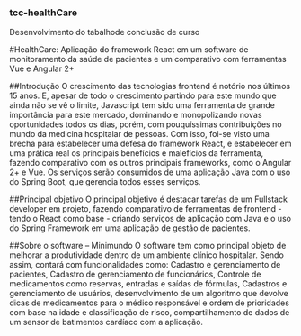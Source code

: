 ### tcc-healthCare
Desenvolvimento do tabalhode conclusão de curso

#HealthCare: Aplicação do framework React em um software de monitoramento da saúde de pacientes e um comparativo com ferramentas Vue e Angular 2+

##Introdução
O crescimento das tecnologias frontend é notório nos últimos 15 anos. E, apesar de todo o crescimento partindo para este mundo que ainda não se vê o limite, Javascript tem sido uma ferramenta de grande importância para este mercado, dominando e monopolizando novas oportunidades todos os dias, porém, com pouquíssimas contribuições no mundo da medicina hospitalar de pessoas.
Com isso, foi-se visto uma brecha para estabelecer uma defesa do framework React, e estabelecer em uma prática real os principais benefícios e malefícios da ferramenta, fazendo comparativo com os outros principais frameworks, como o Angular 2+ e Vue.
Os serviços serão consumidos de uma aplicação Java com o uso do Spring Boot, que gerencia todos esses serviços.

##Principal objetivo
O principal objetivo é destacar tarefas de um Fullstack developer em projeto, fazendo comparativo de ferramentas de frontend - tendo o React como base - criando serviços de aplicação com Java e o uso do Spring Framework em uma aplicação de gestão de pacientes.

##Sobre o software – Minimundo
O software tem como principal objeto de melhorar a produtividade dentro de um ambiente clínico hospitalar. Sendo assim, contará com funcionalidades como: Cadastro e gerenciamento de pacientes, Cadastro de gerenciamento de funcionários, Controle de medicamentos como reservas, entradas e saídas de fórmulas, Cadastros e gerenciamento de usuários, desenvolvimento de um algoritmo que devolve dicas de medicamentos para o médico responsável e ordem de prioridades com base na idade e classificação de risco, compartilhamento de dados de um sensor de batimentos cardíaco com a aplicação.
